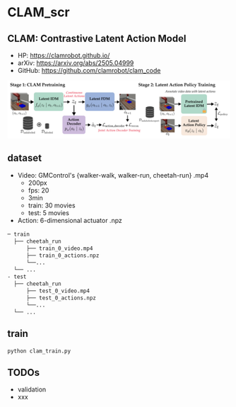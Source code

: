 # CLAM_scr
## CLAM: Contrastive Latent Action Model

- HP: https://clamrobot.github.io/
- arXiv: https://arxiv.org/abs/2505.04999
- GitHub: https://github.com/clamrobot/clam_code

![](img/clam_img.png)

## dataset
- Video: GMControl's {walker-walk, walker-run, cheetah-run} .mp4
    - 200px
    - fps: 20
    - 3min
    - train: 30 movies
    - test: 5 movies
- Action: 6-dimensional actuator .npz

```
─ train
  ├── cheetah_run
      ├── train_0_video.mp4
      ├── train_0_actions.npz
      └──...
  └── ...
- test
  ├── cheetah_run
      ├── test_0_video.mp4
      ├── test_0_actions.npz
      └──...
  └── ...

```
## train
```
python clam_train.py
```

## TODOs
- validation
- xxx